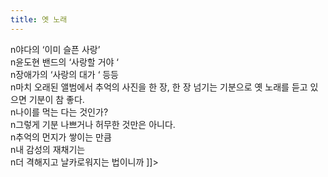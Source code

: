 ```yaml
---
title: 옛 노래
---
```


<p>n야다의  &#8216;이미 슬픈 사랑&#8217;<br />n윤도현 밴드의 &#8216;사랑할 거야 &#8216;<br />n장애가의 &#8216;사랑의 대가 &#8216; 등등    <br />n마치 오래된 앨범에서 추억의 사진을 한 장, 한 장 넘기는 기분으로 옛 노래를 듣고 있으면 기분이 참 좋다.<br />n나이를 먹는 다는 것인가?<br />n그렇게 기분 나쁘거나 허무한 것만은 아니다.<br />n추억의 먼지가 쌓이는 만큼 <br />n내 감성의 재채기는 <br />n더 격해지고 날카로워지는 법이니까     ]]&gt;</p>

